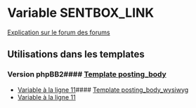 # Variable SENTBOX_LINK
[Explication sur le forum des forums](http://forum.forumactif.com/t294113-listing-des-variables#SENTBOX_LINK)
## Utilisations dans les templates
### Version phpBB2#### [Template posting_body](subsilver/posting_body.md)
* [Variable à la ligne 11](../subsilver/posting_body.tpl#L11)#### [Template posting_body_wysiwyg](subsilver/posting_body_wysiwyg.md)
* [Variable à la ligne 11](../subsilver/posting_body_wysiwyg.tpl#L11)